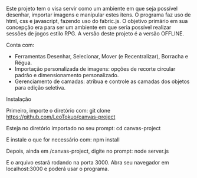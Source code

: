 Este projeto tem o visa servir como um ambiente em que seja possível desenhar, importar imagens e manipular estes itens. O programa faz uso de html, css e javascript, fazendo uso do fabric.js.
O objetivo primário em sua concepção era para ser um ambiente em que seria possível realizar sessões de jogos estilo RPG. A versão deste projeto é a versão OFFLINE. 

Conta com:
* Ferramentas Desenhar, Selecionar, Mover (e Recentralizar), Borracha e Régua.
* Importação personalizada de imagens: opções de recorte circular padrão e dimensionamento personalizado.
* Gerenciamento de camadas: atribua e controle as camadas dos objetos para edição seletiva.

Instalação

Primeiro, importe o diretório com:
git clone https://github.com/LeoTokuo/canvas-project

Esteja no diretório importado no seu prompt:
cd canvas-project

E instale o que for necessário com:
npm install

Depois, ainda em /canvas-project, digite no prompt:
node server.js

E o arquivo estará rodando na porta 3000. Abra seu navegador em localhost:3000 e poderá usar o programa.
